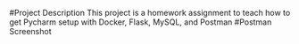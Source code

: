 #Project Description
This project is a homework assignment to teach how to get Pycharm setup with Docker, Flask, MySQL, and Postman
#Postman Screenshot

